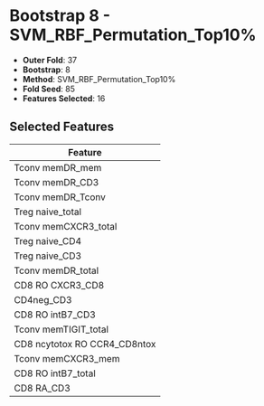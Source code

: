 # Bootstrap 8 - SVM_RBF_Permutation_Top10%

- **Outer Fold**: 37
- **Bootstrap**: 8
- **Method**: SVM_RBF_Permutation_Top10%
- **Fold Seed**: 85
- **Features Selected**: 16

## Selected Features

| Feature |
|---------|
| Tconv memDR_mem |
| Tconv memDR_CD3 |
| Tconv memDR_Tconv |
| Treg naive_total |
| Tconv memCXCR3_total |
| Treg naive_CD4 |
| Treg naive_CD3 |
| Tconv memDR_total |
| CD8 RO CXCR3_CD8 |
| CD4neg_CD3 |
| CD8 RO intB7_CD3 |
| Tconv memTIGIT_total |
| CD8 ncytotox RO CCR4_CD8ntox |
| Tconv memCXCR3_mem |
| CD8 RO intB7_total |
| CD8 RA_CD3 |
